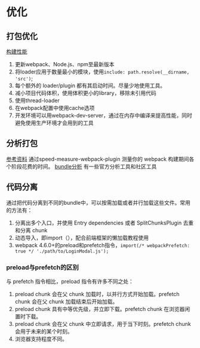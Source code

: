 # 优化

## 打包优化
[构建性能](https://webpack.docschina.org/guides/build-performance/)
1. 更新webpack、Node.js、npm至最新版本
2. 将loader应用于数量最小的模块，使用`include: path.resolve(__dirname, 'src')`;
3. 每个额外的 loader/plugin 都有其启动时间。尽量少地使用工具。
4. 减小项目代码体积，使用体积更小的library，移除未引用代码
5. 使用thread-loader
6. 在webpack配置中使用cache选项
7. 开发环境可以用webpack-dev-server，通过在内存中编译来提高性能，同时避免使用生产环境才会用到的工具

## 分析打包
[参考资料](https://juejin.cn/post/6844904071736852487)
通过speed-measure-webpack-plugin 测量你的 webpack 构建期间各个阶段花费的时间。
[bundle分析](https://webpack.docschina.org/guides/code-splitting/#bundle-analysis)
有一些官方分析工具和社区工具

## 代码分离

通过把代码分离到不同的bundle中，可以按需加载或者并行加载这些文件。常用的方法有：
1. 分离出多个入口，并使用 Entry dependencies 或者 SplitChunksPlugin 去重和分离 chunk
2. 动态导入，即import（），配合前端框架的懒加载教程使用
3. webpack 4.6.0+的preload和prefetch指令，`import(/* webpackPrefetch: true */ './path/to/LoginModal.js');`

### preload与prefetch的区别
与 prefetch 指令相比，preload 指令有许多不同之处：
1. preload chunk 会在父 chunk 加载时，以并行方式开始加载。prefetch chunk 会在父 chunk 加载结束后开始加载。
2. preload chunk 具有中等优先级，并立即下载。prefetch chunk 在浏览器闲置时下载。
3. preload chunk 会在父 chunk 中立即请求，用于当下时刻。prefetch chunk 会用于未来的某个时刻。
4. 浏览器支持程度不同。